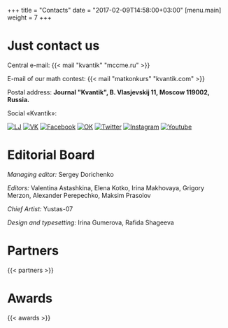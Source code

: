 +++
title = "Contacts"
date = "2017-02-09T14:58:00+03:00"
[menu.main]
  weight = 7
+++


# Just contact us

Central e-mail: {{< mail "kvantik" "mccme.ru" >}} 

E-mail of our math contest: {{< mail "matkonkurs" "kvantik.com" >}} 

Postal address: **Journal "Kvantik", B. Vlasjevskij 11, Moscow 119002, Russia.**


Social «Kvantik»: 

[![LJ](/img/social/lj_h.png "Живой журнал")](http://kvantik12.livejournal.com/)
[![VK](/img/social/vk_h.png "ВКонтакте")](http://vk.com/kvantik12)
[![Facebook](/img/social/fb_h.png "Фейсбук")](http://facebook.com/kvantik12)
[![OK](/img/social/ok_h.png "Одноклассники")](http://ok.ru/kvantik12)
[![Twitter](/img/social/tw_h.png "Твиттер")](http://twitter.com/kvantik_journal)
[![Instagram](/img/social/ig_h.png "Инстаграм")](http://instagram.com/kvantik12/)
[![Youtube](/img/social/yt_h.png "Ютуб")](http://www.youtube.com/user/kvantik12)

# Editorial Board
*Managing editor:* Sergey Dorichenko

*Editors:* Valentina Astashkina, Elena Kotko, Irina Makhovaya, Grigory Merzon, Alexander Perepechko, Maksim Prasolov

*Сhief Artist:* Yustas-07  

*Design and typesetting:* Irina Gumerova, Rafida Shageeva  

# Partners

{{< partners >}}

# Awards

{{< awards >}}


